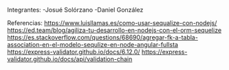 Integrantes: 
-Josué Solórzano
-Daniel González

Referencias:
https://www.luisllamas.es/como-usar-sequalize-con-nodejs/
https://ed.team/blog/agiliza-tu-desarrollo-en-nodejs-con-el-orm-sequelize
https://es.stackoverflow.com/questions/68690/agregar-fk-a-tabla-association-en-el-modelo-sequlize-en-node-angular-fullsta
https://express-validator.github.io/docs/6.12.0/
https://express-validator.github.io/docs/api/validation-chain

